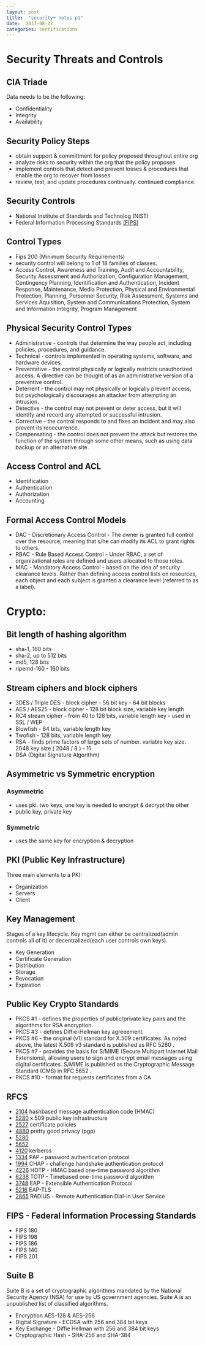 ```yaml
---
layout: post
title:  "security+ notes p1"
date:  2017-08-22
categories: certifications
---
```

# Security Threats and Controls

## CIA Triade 
Data needs to be the following:
- Confidentiality 
- Integrity
- Availability



## Security Policy Steps
- obtain support & committment for policy proposed throughout entire org
- analyze risks to security within the org that the policy proposes
- implement controls that detect and prevent losses & procedures that enable
  the org to recover from losses
- review, test, and update procedures continually. continued compliance.



## Security Controls
- National Institute of Standards and Technolog (NIST)
- Federal Information Processing Standards [(FIPS)](http://csrc.nist.gov/publications/PubsFIPS.html)



## Control Types
- Fips 200 (Minimum Security Requirements)
- security control will belong to 1 of 18 families of classes. 
- Access Control, Awareness and Training, Audit and Accountability, Security
  Assessment and Authorization, Configuration Management, Contingency Planning,
  Identification and Authentication, Incident Response, Maintenance, Media
  Protection, Physical and Environmental Protection, Planning, Personnel
  Security, Risk Assessment, Systems and Services Aquisition, System and
  Communications Protection, System and Information Integrity, Program
  Management



## Physical Security Control Types
- Administrative - controls that determine the way people act, including
  policies, procedures, and guidance. 
- Technical - controls implemented in operating systems, software, and hardware
  devices. 
- Preventative -  the control physically or logically restricts unauthorized
  access. A directive can be thought of as an administrative version of a
  preventive control. 
- Deterrent - the control may not physically or logically prevent access, but
  psychologically discourages an attacker from attempting an intrusion.
- Detective - the control may not prevent or deter access, but it will identify
  and record any attempted or successful intrusion. 
- Corrective - the control responds to and fixes an incident and may also
  prevent its reoccurrence. 
- Compensating - the control does not prevent the attack but restores the
  function of the system through some other means, such as using data backup or
  an alternative site. 



## Access Control and ACL 
- Identification
- Authentication
- Authorization
- Accounting



## Formal Access Control Models
- DAC - Discretionary Access Control - The owner is granted full control over
  the resource, meaning that s/he can modify its ACL to grant rights to others. 
- RBAC - Rule Based Access Control - Under RBAC, a set of organizational roles
  are defined and users allocated to those roles. 
- MAC - Mandatory Access Control - based on the idea of security clearance
  levels. Rather than defining access control lists on resources, each object
  and each subject is granted a clearance level (referred to as a label). 


# Crypto:

## Bit length of hashing algorithm 
 - sha-1, 160 bits
 - sha-2, up to 512 bits
 - md5, 128 bits
 - ripemd-160 - 160 bits



##  Stream ciphers and block ciphers
 - 3DES / Triple DES - block cipher - 56 bit key - 64 bit blocks
 - AES / AES25 - block cipher - 128 bit block size, variable key length 
 - RC4 stream cipher - from 40 to 128 bits, variable length key - used in SSL / WEP 
 - Blowfish - 64 bits, variable length key
 - Twofish - 128 bits, variable length key 
 - RSA - finds prime factors of large sets of number. variable key size. 2048
   key size ( 2048 / 8 ) - 11
 - DSA (Digital Signature Algorithm) 


## Asymmetric vs Symmetric encryption
### Asymmetric 
 - uses pki. two keys, one key is needed to encrypt & decrypt the other
 - public key, private key 
### Symmetric 
 - uses the same key for encryption & decryption

## PKI (Public Key Infrastructure)
Three main elements to a PKI:
- Organization
- Servers
- Client

## Key Management
Stages of a key lifecycle. Key mgmt can either be centralized(admin controls
all of it) or decentralized(each user controls own keys).
- Key Generation
- Certificate Generation
- Distribution
- Storage
- Revocation
- Expiration

## Public Key Crypto Standards
- PKCS #1 - defines the properties of public/private key pairs and the
  algorithms for RSA encryption. 
- PKCS #3 - defines Diffie-Hellman key agreeement.
- PKCS #6 - the original (v1) standard for X.509 certificates. As noted above,
  the latest X.509 v3 standard is published as RFC 5280 . 
- PKCS #7 - provides the basis for S/MIME (Secure Multipart Internet Mail
  Extensions), allowing users to sign and encrypt email messages using digital
  certificates. S/MIME is published as the Cryptographic Message Standard (CMS)
  in RFC 5652 . 
- PKCS #10 - format for requests certificates from a CA

## RFCS
- [2104](https://tools.ietf.org/html/rfc2104) hashbased message authentication code (HMAC)
- [5280](https://tools.ietf.org/html/rfc5280) x.509 public key infrastructure
- [2527](https://tools.ietf.org/html/rfc2527) certificate policies
- [4880](https://tools.ietf.org/html/rfc4880) pretty good privacy (pgp)
- [5280](https://tools.ietf.org/html/rfc5280) 
- [5652](https://tools.ietf.org/html/rfc5652)
- [4120](https://tools.ietf.org/html/rfc4120) kerberos
- [1334](https://tools.ietf.org/html/rfc1334) PAP - password authentication protocol
- [1994](https://tools.ietf.org/html/rfc1994) CHAP - challenge handshake authentication protocol
- [4226](https://tools.ietf.org/html/rfc4226) HOTP - HMAC based one-time password algorithm
- [6238](https://tools.ietf.org/html/rfc6238) TOTP - Timebased one-time password algorithm
- [3748](https://tools.ietf.org/html/rfc3748) EAP - Extensible Authentication Protocol
- [5216](https://tools.ietf.org/html/rfc5216) EAP-TLS 
- [2865](https://tools.ietf.org/html/rfc2865) RADIUS - Remote Authentication Dial-in User Service

## FIPS - Federal Information Processing Standards
- FIPS 180
- FIPS 198 
- FIPS 186
- FIPS 140
- FIPS 201

## Suite B
Suite B is a set of cryptographic algorithms mandated by the National Security
Agency (NSA) for use by US government agencies. Suite A is an unpublished list
of classified algorithms. 
- Encryption AES-128 & AES-256
- Digital Signature - ECDSA with 256 and 384 bit keys
- Key Exchange - Diffie Hellman with 256 and 384 bit keys
- Cryptographic Hash - SHA-256 and SHA-384
